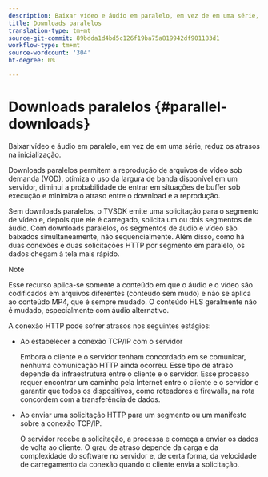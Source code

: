 ```yaml
---
description: Baixar vídeo e áudio em paralelo, em vez de em uma série, reduz os atrasos na inicialização.
title: Downloads paralelos
translation-type: tm+mt
source-git-commit: 89bdda1d4bd5c126f19ba75a819942df901183d1
workflow-type: tm+mt
source-wordcount: '304'
ht-degree: 0%

---
```



# Downloads paralelos {#parallel-downloads}

Baixar vídeo e áudio em paralelo, em vez de em uma série, reduz os atrasos na inicialização.

Downloads paralelos permitem a reprodução de arquivos de vídeo sob demanda (VOD), otimiza o uso da largura de banda disponível em um servidor, diminui a probabilidade de entrar em situações de buffer sob execução e minimiza o atraso entre o download e a reprodução.

<!-- 

Removed as part of "no DASH use cases" for 2.5.1, May 31st, 2017 release.
<p>Parallel downloads allows DASH video-on-demand (VOD) files to be played, optimizes the available bandwidth usage from a server, lowers the probability of getting into buffer under-run situations, and minimizes the delay between download and playback. </p>

 -->

Sem downloads paralelos, o TVSDK emite uma solicitação para o segmento de vídeo e, depois que ele é carregado, solicita um ou dois segmentos de áudio. Com downloads paralelos, os segmentos de áudio e vídeo são baixados simultaneamente, não sequencialmente. Além disso, como há duas conexões e duas solicitações HTTP por segmento em paralelo, os dados chegam à tela mais rápido.

>[!NOTE]
>
>Esse recurso aplica-se somente a conteúdo em que o áudio e o vídeo são codificados em arquivos diferentes (conteúdo sem mudo) e não se aplica ao conteúdo MP4, que é sempre mudado. O conteúdo HLS geralmente não é mudado, especialmente com áudio alternativo.

<!-- 

See comment above (DASH use case removed).
  This feature applies only to content where the audio and video are encoded into different files (unmuxed content) and does not apply to MP4 content, which is always muxed. Most DASH content is unmuxed, and HLS content is often unmuxed, especially with alternate audio. 
-->

A conexão HTTP pode sofrer atrasos nos seguintes estágios:

* Ao estabelecer a conexão TCP/IP com o servidor

   Embora o cliente e o servidor tenham concordado em se comunicar, nenhuma comunicação HTTP ainda ocorreu. Esse tipo de atraso depende da infraestrutura entre o cliente e o servidor. Esse processo requer encontrar um caminho pela Internet entre o cliente e o servidor e garantir que todos os dispositivos, como roteadores e firewalls, na rota concordem com a transferência de dados.
* Ao enviar uma solicitação HTTP para um segmento ou um manifesto sobre a conexão TCP/IP.

   O servidor recebe a solicitação, a processa e começa a enviar os dados de volta ao cliente. O grau de atraso depende da carga e da complexidade do software no servidor e, de certa forma, da velocidade de carregamento da conexão quando o cliente envia a solicitação.

